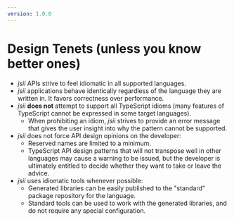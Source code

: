 ```yaml
---
version: 1.0.0
---
```

# Design Tenets (unless you know better ones)

* *jsii* APIs strive to feel idiomatic in all supported languages.
* *jsii* applications behave identically regardless of the language they are
  written in. It favors correctness over performance.
* *jsii* **does not** attempt to support all TypeScript idioms (many features of
  TypeScript cannot be expressed in some target languages).
  * When prohibiting an idiom, *jsii* strives to provide an error message that
    gives the user insight into why the pattern cannot be supported.
* *jsii* does not force API design opinions on the developer:
  * Reserved names are limited to a minimum.
  * TypeScript API design patterns that will not transpose well in other
    languages may cause a warning to be issued, but the developer is ultimately
    entitled to decide whether they want to take or leave the advice.
* *jsii* uses idiomatic tools whenever possible:
  * Generated libraries can be easily published to the "standard" package
    repository for the language.
  * Standard tools can be used to work with the generated libraries, and do not
    require any special configuration.
